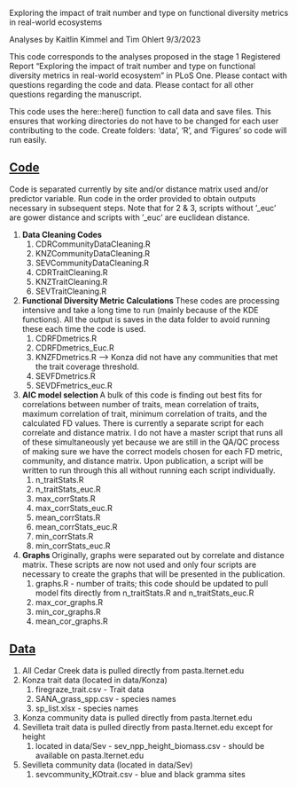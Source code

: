 
Exploring the impact of trait number and type on functional diversity
metrics in real-world ecosystems

Analyses by Kaitlin Kimmel and Tim Ohlert
9/3/2023

<p>
This code corresponds to the analyses proposed in the stage 1 Registered
Report “Exploring the impact of trait number and type on functional
diversity metrics in real-world ecosystem” in PLoS One. Please contact
<kaitlinakimmel@gmail.com> with questions regarding the code and data.
Please contact <Timothy.Ohlert@colostate.edu> for all other questions
regarding the manuscript.
</p>
<p>
This code uses the here::here() function to call data and save files.
This ensures that working directories do not have to be changed for each
user contributing to the code. Create folders: ‘data’, ‘R’, and
‘Figures’ so code will run easily.
</p>

## <u>Code </u>

Code is separated currently by site and/or distance matrix used and/or
predictor variable. Run code in the order provided to obtain outputs
necessary in subsequent steps. Note that for 2 & 3, scripts without
’\_euc’ are gower distance and scripts with ’\_euc’ are euclidean
distance.

1.  <b> Data Cleaning Codes </b>
    1.  CDRCommunityDataCleaning.R
    2.  KNZCommunityDataCleaning.R
    3.  SEVCommunityDataCleaning.R
    4.  CDRTraitCleaning.R
    5.  KNZTraitCleaning.R
    6.  SEVTraitCleaning.R
2.  <b> Functional Diversity Metric Calculations </b> These codes are
    processing intensive and take a long time to run (mainly because of
    the KDE functions). All the output is saves in the data folder to
    avoid running these each time the code is used.
    1.  CDRFDmetrics.R
    2.  CDRFDmetrics_Euc.R
    3.  KNZFDmetrics.R –> Konza did not have any communities that met
        the trait coverage threshold.
    4.  SEVFDmetrics.R
    5.  SEVDFmetrics_euc.R
3.  <b> AIC model selection </b>A bulk of this code is finding out best
    fits for correlations between number of traits, mean correlation of
    traits, maximum correlation of trait, minimum correlation of traits,
    and the calculated FD values. There is currently a separate script
    for each correlate and distance matrix. I do not have a master
    script that runs all of these simultaneously yet because we are
    still in the QA/QC process of making sure we have the correct models
    chosen for each FD metric, community, and distance matrix. Upon
    publication, a script will be written to run through this all
    without running each script individually.
    1.  n_traitStats.R
    2.  n_traitStats_euc.R
    3.  max_corrStats.R
    4.  max_corrStats_euc.R
    5.  mean_corrStats.R
    6.  mean_corrStats_euc.R
    7.  min_corrStats.R
    8.  min_corrStats_euc.R
4.  <b> Graphs </b> Originally, graphs were separated out by correlate
    and distance matrix. These scripts are now not used and only four
    scripts are necessary to create the graphs that will be presented in
    the publication.
    1.  graphs.R - number of traits; this code should be updated to pull
        model fits directly from n_traitStats.R and n_traitStats_euc.R
    2.  max_cor_graphs.R
    3.  min_cor_graphs.R
    4.  mean_cor_graphs.R

## <u> Data </u>

1.  All Cedar Creek data is pulled directly from pasta.lternet.edu
2.  Konza trait data (located in data/Konza)
    1.  firegraze_trait.csv - Trait data
    2.  SANA_grass_spp.csv - species names
    3.  sp_list.xlsx - species names
3.  Konza community data is pulled directly from pasta.lternet.edu
4.  Sevilleta trait data is pulled directly from pasta.lternet.edu
    except for height
    1.  located in data/Sev - sev_npp_height_biomass.csv - should be
        available on pasta.lternet.edu
5.  Sevilleta community data (located in data/Sev)
    1.  sevcommunity_KOtrait.csv - blue and black gramma sites
